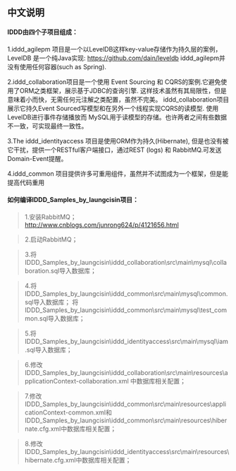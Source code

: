 中文说明
------------------
#### IDDD由四个子项目组成：

1.iddd_agilepm 项目是一个以LevelDB这样key-value存储作为持久层的案例，
    LevelDB 是一个纯Java实现: https://github.com/dain/leveldb
    iddd_agilepm并没有使用任何容器(such as Spring).

2.iddd_collaboration项目是一个使用 Event Sourcing 和
    CQRS的案例.它避免使用了ORM之类框架，展示基于JDBC的查询引擎.
    这样技术虽然有其局限性，但是意味着小而快，无需任何元注解之类配置，虽然不完美。
    iddd_collaboration项目展示它持久Event Sourced写模型和在另外一个线程实现CQRS的读模型.
    使用LevelDB进行事件存储播放而 MySQL用于读模型的存储。也许两者之间有些数据不一致，可实现最终一致性。

3.The iddd_identityaccess 项目是使用ORM作为持久(Hibernate),
    但是也没有被它干扰，提供一个RESTful客户端接口，通过REST (logs)
    和 RabbitMQ.可发送Domain-Event提醒。

4.iddd_common 项目提供许多可重用组件，虽然并不试图成为一个框架，但是能提高代码重用


#### 如何编译IDDD_Samples_by_laungcisin项目：
>1.安装RabbitMQ；
    http://www.cnblogs.com/junrong624/p/4121656.html

>2.启动RabbitMQ；

>3.将IDDD_Samples_by_laungcisin\iddd_collaboration\src\main\mysql\collaboration.sql导入数据库；

>4.将IDDD_Samples_by_laungcisin\iddd_common\src\main\mysql\common.sql导入数据库；
  将IDDD_Samples_by_laungcisin\iddd_common\src\main\mysql\test_common.sql导入数据库；

>5.将IDDD_Samples_by_laungcisin\iddd_identityaccess\src\main\mysql\iam.sql导入数据库；

>6.修改IDDD_Samples_by_laungcisin\iddd_collaboration\src\main\resources\applicationContext-collaboration.xml
中数据库相关配置；

>7.修改IDDD_Samples_by_laungcisin\iddd_common\src\main\resources\applicationContext-common.xml和
      IDDD_Samples_by_laungcisin\iddd_common\src\main\resources\hibernate.cfg.xml中数据库相关配置；

>8.修改IDDD_Samples_by_laungcisin\iddd_identityaccess\src\main\resources\hibernate.cfg.xml中数据库相关配置；

